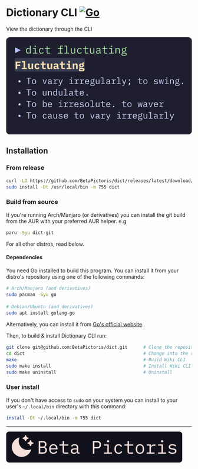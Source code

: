 # Dictionary CLI [![Go](https://github.com/BetaPictoris/dict/actions/workflows/go.yml/badge.svg)](https://github.com/BetaPictoris/dict/actions/workflows/go.yml)

View the dictionary through the CLI

[![dict](./assets/dict.svg)](https://github.com/BetaPictoris/dict)

## Installation

### From release

```bash
curl -LO https://github.com/BetaPictoris/dict/releases/latest/download/dict    # Download the latest binary.
sudo install -Dt /usr/local/bin -m 755 dict                                    # Install Dictionary CLI to "/usr/local/bin" with the mode "755"
```

### Build from source

If you're running Arch/Manjaro (or derivatives) you can install the git build from the AUR with your preferred AUR helper. e.g

```bash
paru -Syu dict-git
```

For all other distros, read below.

#### Dependencies

You need Go installed to build this program. You can install it from your distro's repository using one of the following commands:

```bash
# Arch/Manjaro (and derivatives)
sudo pacman -Syu go

# Debian/Ubuntu (and derivatives)
sudo apt install golang-go
```

Alternatively, you can install it from [Go's official website](https://go.dev/doc/install).

Then, to build & install Dictionary CLI run:

```bash
git clone git@github.com:BetaPictoris/dict.git      # Clone the repository
cd dict                                             # Change into the repository's directory
make                                                # Build Wiki CLI
sudo make install                                   # Install Wiki CLI to "/usr/local/bin" with the mode "755"
sudo make uninstall                                 # Uninstall
```

### User install

If you don't have access to `sudo` on your system you can install to your user's `~/.local/bin` directory with this command:

```bash
install -Dt ~/.local/bin -m 755 dict
```

---

[![wiki](./assets/betapictoris/header.svg)](https://github.com/BetaPictoris)
